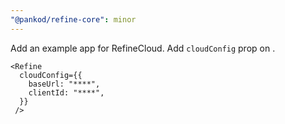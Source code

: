 ```yaml
---
"@pankod/refine-core": minor
---
```


Add an example app for RefineCloud.
Add `cloudConfig` prop on <Refine/>. 

```
<Refine 
  cloudConfig={{
    baseUrl: "****",
    clientId: "****",
  }}
 />
```
